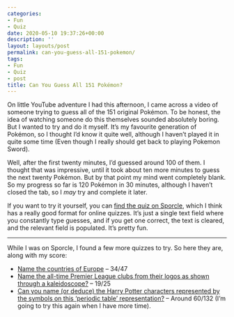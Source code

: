 ```yaml
---
categories:
- Fun
- Quiz
date: 2020-05-10 19:37:26+00:00
description: ''
layout: layouts/post
permalink: can-you-guess-all-151-pokemon/
tags:
- Fun
- Quiz
- post
title: Can You Guess All 151 Pokémon?
---
```


<p>On little YouTube adventure I had this afternoon, I came across a video of someone trying to guess all of the 151 original Pokémon. To be honest, the idea of watching someone do this themselves sounded absolutely boring. But I wanted to try and do it myself. It’s my favourite generation of Pokémon, so I thought I’d know it quite well, although I haven’t played it in quite some time (Even though I really should get back to playing Pokemon Sword).</p>
<p>Well, after the first twenty minutes, I’d guessed around 100 of them. I thought that was impressive, until it took about ten more minutes to guess the next twenty Pokémon. But by that point my mind went completely blank. So my progress so far is 120 Pokémon in 30 minutes, although I haven’t closed the tab, so I <em>may</em> try and complete it later.</p>
<p>If you want to try it yourself, you can <a href="https://www.sporcle.com/games/g/pokemon">find the quiz on Sporcle</a>, which I think has a really good format for online quizzes. It’s just a single text field where you constantly type guesses, and if you get one correct, the text is cleared, and the relevant field is populated. It’s pretty fun.</p>
<hr />
<p>While I was on Sporcle, I found a few more quizzes to try. So here they are, along with my score:</p>
<ul>
<li><a href="https://www.sporcle.com/games/g/europe">Name the countries of Europe</a> &#8211; 34/47</li>
<li><a href="https://www.sporcle.com/games/kfastic/through-the-kaleidoscope-premier-league">Name the all-time Premier League clubs from their logos as shown through a kaleidoscope?</a> &#8211; 19/25</li>
<li><a href="https://www.sporcle.com/games/needapausebutton/tabula-sporcliada-potteramus">Can you name (or deduce) the Harry Potter characters represented by the symbols on this &#8216;periodic table&#8217; representation?</a> &#8211; Around 60/132 (I’m going to try this again when I have more time).</li>
</ul>